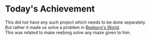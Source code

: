 # Today's Achievement
This did not have any such project which needs to be done separately.\
But rather it made us solve a problem in [Reeborg's World](https://reeborg.ca/reeborg.html?lang=en&mode=python&menu=worlds%2Fmenus%2Freeborg_intro_en.json&name=Maze&url=worlds%2Ftutorial_en%2Fmaze1.json).\
This was  related to make reeborg solve any maze given to him.